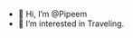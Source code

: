 - 👋 Hi, I’m @Pipeem
- 👀 I’m interested in Traveling.


<!---
Pipeem/Pipeem is a ✨ special ✨ repository because its `README.md` (this file) appears on your GitHub profile.
You can click the Preview link to take a look at your changes.
--->

